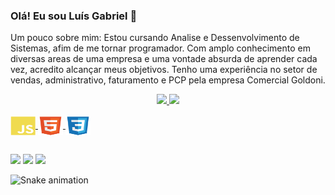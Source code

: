 ### Olá! Eu sou Luís Gabriel 👋

Um pouco sobre mim:
Estou cursando Analise e Dessenvolvimento de Sistemas, afim de me tornar programador.
Com amplo conhecimento em diversas areas de uma empresa e uma vontade absurda de aprender cada vez, acredito alcançar meus objetivos.
Tenho uma experiência no setor de vendas, administrativo, faturamento e PCP pela empresa Comercial Goldoni.



<div align="center">
  <a href="https://github.com/LuisBarrichello">
  <img height="180em" src="https://github-readme-stats.vercel.app/api?username=LuisBarrichello&show_icons=true&theme=dark&include_all_commits=true&count_private=true"/>
  <img height="180em" src="https://github-readme-stats.vercel.app/api/top-langs/?username=LuisBarrichello&layout=compact&langs_count=7&theme=dark"/>
</div>
<div style="display: inline_block"><br>
  <img align="center" alt="Rafa-Js" height="30" width="40" src="https://raw.githubusercontent.com/devicons/devicon/master/icons/javascript/javascript-plain.svg">
  <img align="center" alt="Rafa-HTML" height="30" width="40" src="https://raw.githubusercontent.com/devicons/devicon/master/icons/html5/html5-original.svg">
  <img align="center" alt="Rafa-CSS" height="30" width="40" src="https://raw.githubusercontent.com/devicons/devicon/master/icons/css3/css3-original.svg">
</div>
  
  ##
 
<div>
  <a href="https://www.instagram.com/luisbarrichello/" target="_blank"><img src="https://img.shields.io/badge/-Instagram-%23E4405F?style=for-the-badge&logo=instagram&logoColor=white" target="_blank"></a>
  <a href = "mailto:luisgbarrichelo@gmail.com"><img src="https://img.shields.io/badge/-Gmail-%23333?style=for-the-badge&logo=gmail&logoColor=white" target="_blank"></a>
  <a href="https://www.linkedin.com/in/lu%C3%ADs-gabriel-viana-barrichello-86448b195/" target="_blank"><img src="https://img.shields.io/badge/-LinkedIn-%230077B5?style=for-the-badge&logo=linkedin&logoColor=white" target="_blank"></a> 

  ![Snake animation](https://github.com/LuisBarrichello/LuisBarrichello/blob/output/github-contribution-grid-snake.svg)
  
<div>
